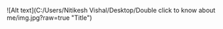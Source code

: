 ![Alt text](C:/Users/Nitikesh Vishal/Desktop/Double click to know about me/img.jpg?raw=true "Title")
